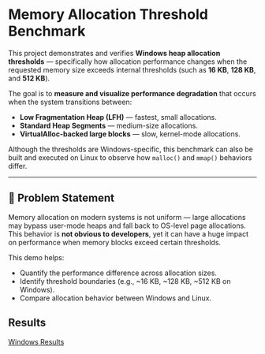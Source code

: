 # Memory Allocation Threshold Benchmark

This project demonstrates and verifies **Windows heap allocation thresholds** — specifically how allocation performance changes when the requested memory size exceeds internal thresholds (such as **16 KB**, **128 KB**, and **512 KB**).  

The goal is to **measure and visualize performance degradation** that occurs when the system transitions between:
- **Low Fragmentation Heap (LFH)** — fastest, small allocations.
- **Standard Heap Segments** — medium-size allocations.
- **VirtualAlloc-backed large blocks** — slow, kernel-mode allocations.

Although the thresholds are Windows-specific, this benchmark can also be built and executed on Linux to observe how `malloc()` and `mmap()` behaviors differ.

---

## 🧠 Problem Statement

Memory allocation on modern systems is not uniform — large allocations may bypass user-mode heaps and fall back to OS-level page allocations.  
This behavior is **not obvious to developers**, yet it can have a huge impact on performance when memory blocks exceed certain thresholds.

This demo helps:
- Quantify the performance difference across allocation sizes.
- Identify threshold boundaries (e.g., ~16 KB, ~128 KB, ~512 KB on Windows).
- Compare allocation behavior between Windows and Linux.



## Results

 [Windows Results](./docs/WinResult.md)
